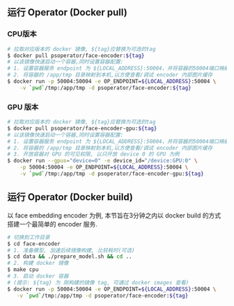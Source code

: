 
## 运行 Operator (Docker pull)

### CPU版本

```bash
# 拉取对应版本的 docker 镜像, ${tag}应替换为可选的tag
$ docker pull psoperator/face-encoder:${tag}
# 以该镜像快速启动一个容器,同时设置容器配置:
# 1. 设置容器服务 endpoint 为 ${LOCAL_ADDRESS}:50004，并将容器的50004端口映射到本机
# 2. 将容器的 /app/tmp 目录映射到本机,以方便查看/调试 encoder 内部图片缓存
$ docker run -p 50004:50004 -e OP_ENDPOINT=${LOCAL_ADDRESS}:50004 \
    -v `pwd`/tmp:/app/tmp -d psoperator/face-encoder:${tag}
```

### GPU 版本

```bash
# 拉取对应版本的 docker 镜像, ${tag}应替换为可选的tag
$ docker pull psoperator/face-encoder-gpu:${tag}
# 以该镜像快速启动一个容器,同时设置容器配置:
# 1. 设置容器服务 endpoint 为 ${LOCAL_ADDRESS}:50004，并将容器的50004端口映射到本机
# 2. 将容器的 /app/tmp 目录映射到本机,以方便查看/调试 encoder 内部图片缓存
# 3. 开放容器对 GPU 的可见权限, 以只开放 device 0 的 GPU 为例
$ docker run --gpus="device=0" -e device_id="/device:GPU:0" \
    -p 50004:50004 -e OP_ENDPOINT=${LOCAL_ADDRESS}:50004 \
    -v `pwd`/tmp:/app/tmp -d psoperator/face-encoder-gpu:${tag}
```

## 运行 Operator (Docker build)
以 face embedding encoder 为例, 本节旨在3分钟之内以 docker build 的方式搭建一个最简单的 encoder 服务.

```bash
# 切换到工作目录
$ cd face-encoder
# 1. 准备模型, 加速后续镜像构建, 比较耗时(可选)
$ cd data && ./prepare_model.sh && cd ..
# 2. 构建 docker 镜像
$ make cpu
# 3. 启动 docker 容器
# (提示: ${tag} 为 刚构建的镜像 tag, 可通过 docker images 查看)
$ docker run -p 50004:50004 -e OP_ENDPOINT=${LOCAL_ADDRESS}:50004 \
   -v `pwd`/tmp:/app/tmp -d psoperator/face-encoder:${tag}
```
